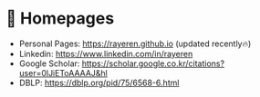 # 📎 Homepages
- Personal Pages: https://rayeren.github.io (updated recently🔥)
- Linkedin: https://www.linkedin.com/in/rayeren
- Google Scholar: https://scholar.google.co.kr/citations?user=0lJiEToAAAAJ&hl
- DBLP: https://dblp.org/pid/75/6568-6.html
